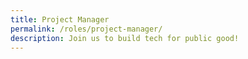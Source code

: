 ```yaml
---
title: Project Manager
permalink: /roles/project-manager/
description: Join us to build tech for public good!
---
```

